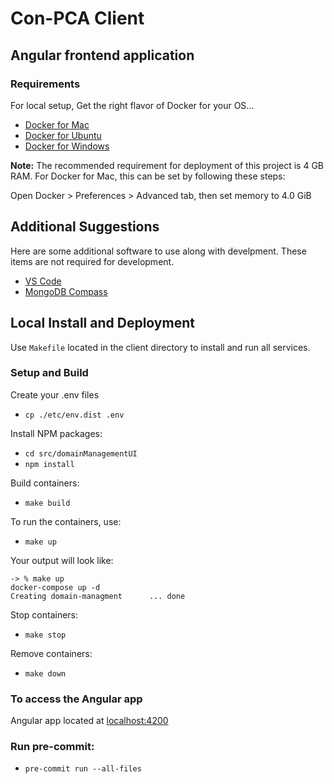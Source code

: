 # Con-PCA Client

## Angular frontend application

### Requirements

For local setup, Get the right flavor of Docker for your OS...

- [Docker for Mac](https://docs.docker.com/docker-for-mac/install/)
- [Docker for Ubuntu](https://docs.docker.com/install/linux/docker-ce/ubuntu/)
- [Docker for Windows](https://docs.docker.com/docker-for-windows/install/)

**Note:** The recommended requirement for
deployment of this project is 4 GB RAM.
For Docker for Mac, this can be set by
following these steps:

Open Docker > Preferences > Advanced tab,
then set memory to 4.0 GiB

## Additional Suggestions

Here are some additional software to use along with develpment.
These items are not required for development.

- [VS Code](https://code.visualstudio.com/ "VS Code")
- [MongoDB Compass](https://www.mongodb.com/products/compass "MongoDB Compass")

## Local Install and Deployment

Use `Makefile` located in the client directory to
install and run all services.

### Setup and Build

Create your .env files

- `cp ./etc/env.dist .env`

Install NPM packages:

- `cd src/domainManagementUI`
- `npm install`

Build containers:

- `make build`

To run the containers, use:

- `make up`

Your output will look like:

```shell
-> % make up
docker-compose up -d
Creating domain-managment      ... done
```

Stop containers:

- `make stop`

Remove containers:

- `make down`

### To access the Angular app

Angular app located at [localhost:4200](http://localhost:4200)

### Run pre-commit:

- `pre-commit run --all-files`
